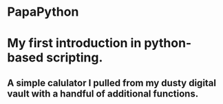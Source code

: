# PapaPython
# My first introduction in python-based scripting.
## A simple calulator I pulled from my dusty digital vault with a handful of additional functions.
